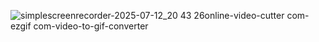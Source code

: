![simplescreenrecorder-2025-07-12_20 43 26online-video-cutter com-ezgif com-video-to-gif-converter](https://github.com/user-attachments/assets/126373f9-9f90-42cd-821b-fe9a0a603598)
